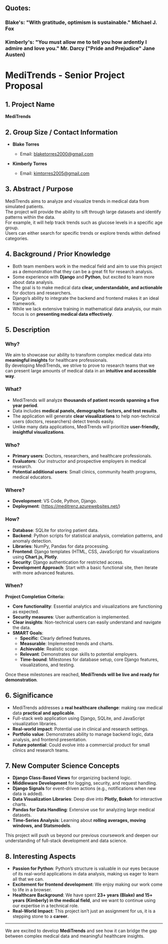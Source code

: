 ## Quotes:
### Blake's: "With gratitude, optimism is sustainable." Michael J. Fox
### Kimberly's: "You must allow me to tell you how ardently I admire and love you." Mr. Darcy ("Pride and Prejudice" Jane Austen)

# MediTrends - Senior Project Proposal

## 1. Project Name
**MediTrends**

## 2. Group Size / Contact Information
- **Blake Torres**  
  - Email: blaketorres2000@gmail.com  

- **Kimberly Torres**  
  - Email: kimtorres2005@gmail.com  

## 3. Abstract / Purpose
MediTrends aims to analyze and visualize trends in medical data from simulated patients.  
The project will provide the ability to sift through large datasets and identify patterns within the data.  
For example, it will help track trends such as glucose levels in a specific age group.  
Users can either search for specific trends or explore trends within defined categories.  

## 4. Background / Prior Knowledge
- Both team members work in the medical field and aim to use this project as a demonstration that they can be a great fit for research analysis.
- Some experience with **Django** and **Python**, but excited to learn more about data analysis.
- The goal is to make medical data **clear, understandable, and actionable** for doctors and researchers.
- Django’s ability to integrate the backend and frontend makes it an ideal framework.
- While we lack extensive training in mathematical data analysis, our main focus is on **presenting medical data effectively**.

## 5. Description

### **Why?**
We aim to showcase our ability to transform complex medical data into **meaningful insights** for healthcare professionals.  
By developing MediTrends, we strive to prove to research teams that we can present large amounts of medical data in an **intuitive and accessible way**.

### **What?**
- MediTrends will analyze **thousands of patient records spanning a five year period**.
- Data includes **medical panels, demographic factors, and test results**.
- The application will generate **clear visualizations** to help non-technical users (doctors, researchers) detect trends easily.
- Unlike many data applications, MediTrends will prioritize **user-friendly, insightful visualizations**.

### **Who?**
- **Primary users**: Doctors, researchers, and healthcare professionals.
- **Evaluators**: Our instructor and prospective employers in medical research.
- **Potential additional users**: Small clinics, community health programs, medical educators.

### **Where?**
- **Development**: VS Code, Python, Django.
- **Deployment**: (https://meditrenz.azurewebsites.net/)

### **How?**
- **Database**: SQLite for storing patient data.
- **Backend**: Python scripts for statistical analysis, correlation patterns, and anomaly detection.
- **Libraries**: NumPy, Pandas for data processing.
- **Frontend**: Django templates (HTML, CSS, JavaScript) for visualizations using **Chart.js, Plotly**.
- **Security**: Django authentication for restricted access.
- **Development Approach**: Start with a basic functional site, then iterate with more advanced features.

### **When?**
**Project Completion Criteria:**
- **Core functionality**: Essential analytics and visualizations are functioning as expected.
- **Security measures**: User authentication is implemented.
- **Clear insights**: Non-technical users can easily understand and navigate the data.
- **SMART Goals**:
  - **Specific**: Clearly defined features.
  - **Measurable**: Implemented trends and charts.
  - **Achievable**: Realistic scope.
  - **Relevant**: Demonstrates our skills to potential employers.
  - **Time-bound**: Milestones for database setup, core Django features, visualizations, and testing.

Once these milestones are reached, **MediTrends will be live and ready for demonstration**.

## 6. Significance
- MediTrends addresses a **real healthcare challenge**: making raw medical data **practical and applicable**.
- Full-stack web application using Django, SQLite, and JavaScript visualization libraries.
- **Real-world impact**: Potential use in clinical and research settings.
- **Portfolio value**: Demonstrates ability to manage backend logic, data analysis, and frontend presentation.
- **Future potential**: Could evolve into a commercial product for small clinics and research teams.

## 7. New Computer Science Concepts
- **Django Class-Based Views** for organizing backend logic.
- **Middleware Development** for logging, security, and request handling.
- **Django Signals** for event-driven actions (e.g., notifications when new data is added).
- **Data Visualization Libraries**: Deep dive into **Plotly, Bokeh** for interactive charts.
- **Pandas for Data Handling**: Extensive use for analyzing large medical datasets.
- **Time-Series Analysis**: Learning about **rolling averages, moving windows, and Statsmodels**.

This project will push us beyond our previous coursework and deepen our understanding of full-stack development and data science.

## 8. Interesting Aspects
- **Passion for Python**: Python’s structure is valuable in our eyes because of its real-world applications in data analysis, making us eager to learn all that we can.
- **Excitement for frontend development**: We enjoy making our work come to life in a browser.
- **Healthcare Background**: We have spent **23+ years (Blake) and 15+ years (Kimberly) in the medical field**, and we want to continue using our expertise in a technical role.
- **Real-World Impact**: This project isn’t just an assignment for us, it is a stepping stone to a **career**.

---

We are excited to develop **MediTrends** and see how it can bridge the gap between complex medical data and meaningful healthcare insights.
